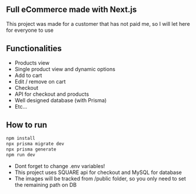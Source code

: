 ## Full eCommerce made with Next.js

This project was made for a customer that has not paid me, so I will let here for everyone to use

## Functionalities

- Products view
- Single product view and dynamic options
- Add to cart
- Edit / remove on cart
- Checkout
- API for checkout and products
- Well designed database (with Prisma)
- Etc...

## How to run

```bash
npm install
npx prisma migrate dev
npx prisma generate
npm run dev
```

- Dont forget to change .env variables!
- This project uses SQUARE api for checkout and MySQL for database
- The images will be tracked from /public folder, so you only need to set the remaining path on DB
